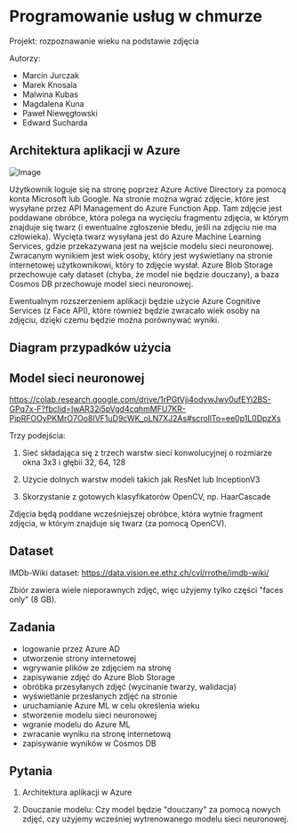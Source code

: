# Programowanie usług w chmurze

Projekt: rozpoznawanie wieku na podstawie zdjęcia

Autorzy:
*   Marcin Jurczak
*   Marek Knosala
*   Malwina Kubas
*   Magdalena Kuna
*   Paweł Niewęgłowski
*   Edward Sucharda


## Architektura aplikacji w Azure

![Image](Images/architekruta.png)

Użytkownik loguje się na stronę poprzez Azure Active Directory za pomocą konta Microsoft lub Google. Na stronie można wgrać zdjęcie, które jest wysyłane przez API Management do Azure Function App. Tam zdjęcie jest poddawane obróbce, która polega na wycięciu fragmentu zdjęcia, w którym znajduje się twarz (i ewentualne zgłoszenie błedu, jeśli na zdjęciu nie ma człowieka). Wycięta twarz wysyłana jest do Azure Machine Learning Services, gdzie przekazywana jest na wejście modelu sieci neuronowej. Zwracanym wynikiem jest wiek osoby, który jest wyświetlany na stronie internetowej użytkownikowi, który to zdjęcie wysłał. Azure Blob Storage przechowuje cały dataset (chyba, że model nie będzie douczany), a baza Cosmos DB przechowuje model sieci neuronowej.

Ewentualnym rozszerzeniem aplikacji będzie użycie Azure Cognitive Services (z Face API), które również będzie zwracało wiek osoby na zdjęciu, dzięki czemu będzie można porównywać wyniki.


## Diagram przypadków użycia

<do wstawienia>


## Model sieci neuronowej

https://colab.research.google.com/drive/1rPGtVji4odywJwv0ufEYi2BS-GPq7x-F?fbclid=IwAR32i5pVgd4cqhmMFU7KR-PjpRFOOyPKMrO7Oo8IVF1uD9cWK_oLN7XJ2As#scrollTo=ee0p1L0DpzXs

Trzy podejścia:
1. Sieć składająca się z trzech warstw sieci konwolucyjnej o rozmiarze okna 3x3 i głębii 32, 64, 128

2. Użycie dolnych warstw modeli takich jak ResNet lub InceptionV3

3. Skorzystanie z gotowych klasyfikatorów OpenCV, np. HaarCascade

Zdjęcia będą poddane wcześniejszej obróbce, która wytnie fragment zdjęcia, w którym znajduje się twarz (za pomocą OpenCV).


## Dataset

IMDb-Wiki dataset: https://data.vision.ee.ethz.ch/cvl/rrothe/imdb-wiki/

Zbiór zawiera wiele nieporawnych zdjęć, więc użyjemy tylko części "faces only" (8 GB).


## Zadania

*  logowanie przez Azure AD
*  utworzenie strony internetowej
*  wgrywanie plików ze zdjęciem na stronę
*  zapisywanie zdjęć do Azure Blob Storage
*  obróbka przesyłanych zdjęć (wycinanie twarzy, walidacja)
*  wyświetlanie przesłanych zdjęć na stronie
*  uruchamianie Azure ML w celu określenia wieku
*  stworzenie modelu sieci neuronowej
*  wgranie modelu do Azure ML
*  zwracanie wyniku na stronę internetową
*  zapisywanie wyników w Cosmos DB


## Pytania

1. Architektura aplikacji w Azure

2. Douczanie modelu: Czy model będzie "douczany" za pomocą nowych zdjęć, czy użyjemy wcześniej wytrenowanego modelu sieci neuronowej.
